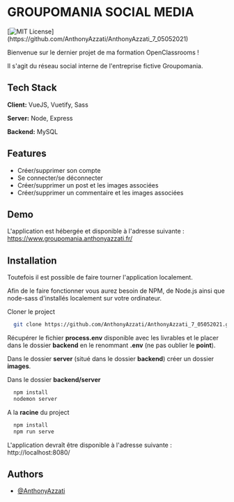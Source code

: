 
# GROUPOMANIA SOCIAL MEDIA
[![MIT License](https://img.shields.io/apm/l/atomic-design-ui.svg?)](https://github.com/AnthonyAzzati/AnthonyAzzati_7_05052021)

Bienvenue sur le dernier projet de ma formation OpenClassrooms !

Il s'agit du réseau social interne de l'entreprise fictive Groupomania.

## Tech Stack

**Client:** VueJS, Vuetify, Sass

**Server:** Node, Express

**Backend:** MySQL

  
## Features

- Créer/supprimer son compte
- Se connecter/se déconnecter
- Créer/supprimer un post et les images associées
- Créer/supprimer un commentaire et les images associées


  
## Demo

L'application est hébergée et disponible à l'adresse suivante : https://www.groupomania.anthonyazzati.fr/
  
## Installation

Toutefois il est possible de faire tourner l'application localement.

Afin de le faire fonctionner vous aurez besoin de NPM, de Node.js ainsi que node-sass d'installés localement sur votre ordinateur.

Cloner le project

```bash
  git clone https://github.com/AnthonyAzzati/AnthonyAzzati_7_05052021.git
```
    
Récupérer le fichier **process.env** disponible avec les livrables et le placer dans le dossier **backend** en le renommant **.env** (ne pas oublier le **point**).

Dans le dossier **server** (situé dans le dossier **backend**) créer un dossier **images**.

Dans le dossier **backend/server**
```bash
  npm install
  nodemon server
```

A la **racine** du project
```bash
  npm install
  npm run serve
```

L'application devraît être disponible à l'adresse suivante :
http://localhost:8080/
## Authors

- [@AnthonyAzzati](https://github.com/AnthonyAzzati/)

  

